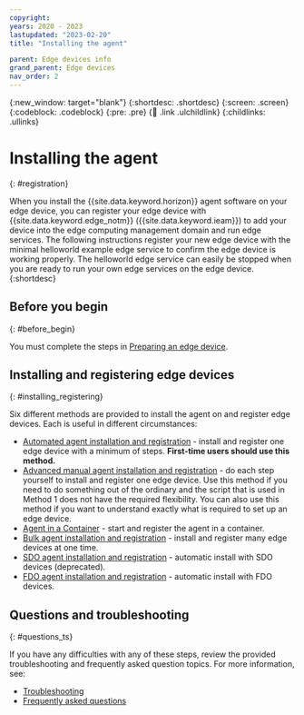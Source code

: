 ```yaml
---
copyright:
years: 2020 - 2023
lastupdated: "2023-02-20"
title: "Installing the agent"

parent: Edge devices info
grand_parent: Edge devices
nav_order: 2
---
```


{:new_window: target="blank"}
{:shortdesc: .shortdesc}
{:screen: .screen}
{:codeblock: .codeblock}
{:pre: .pre}
{:child: .link .ulchildlink}
{:childlinks: .ullinks}

# Installing the agent
{: #registration}

When you install the {{site.data.keyword.horizon}} agent software on your edge device, you can register your edge device with {{site.data.keyword.edge_notm}} ({{site.data.keyword.ieam}}) to add your device into the edge computing management domain and run edge services. The following instructions register your new edge device with the minimal helloworld example edge service to confirm the edge device is working properly. The helloworld edge service can easily be stopped when you are ready to run your own edge services on the edge device.
{:shortdesc}

## Before you begin
{: #before_begin}

You must complete the steps in [Preparing an edge device](adding_devices.md).

## Installing and registering edge devices
{: #installing_registering}

Six different methods are provided to install the agent on and register edge devices. Each is useful in different circumstances:

* [Automated agent installation and registration](automated_install.md) - install and register one edge device with a minimum of steps. **First-time users should use this method.**
* [Advanced manual agent installation and registration](advanced_man_install.md) - do each step yourself to install and register one edge device. Use this method if you need to do something out of the ordinary and the script that is used in Method 1 does not have the required flexibility. You can also use this method if you want to understand exactly what is required to set up an edge device.
* [Agent in a Container](/docs/anax/docs/agent_container_manual_deploy.md) - start and register the agent in a container.
* [Bulk agent installation and registration](many_install.md#batch-install) - install and register many edge devices at one time.
* [SDO agent installation and registration](sdo.md) - automatic install with SDO devices (deprecated).
* [FDO agent installation and registration](fdo.md) - automatic install with FDO devices.

## Questions and troubleshooting
{: #questions_ts}

If you have any difficulties with any of these steps, review the provided troubleshooting and frequently asked question topics. For more information, see:

* [Troubleshooting](../troubleshoot/troubleshooting.md)
* [Frequently asked questions](../getting_started/faq.md)
